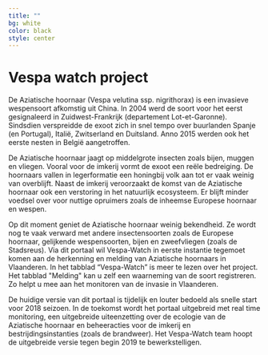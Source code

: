 ```yaml
---
title: ""
bg: white     
color: black  
style: center
---
```


# Vespa watch project

De Aziatische hoornaar (Vespa velutina ssp. nigrithorax) is een invasieve wespensoort afkomstig uit China. In 2004 werd de soort voor het eerst gesignaleerd in Zuidwest-Frankrijk (departement Lot-et-Garonne). Sindsdien verspreidde de exoot zich in snel tempo over buurlanden Spanje (en Portugal), Italië, Zwitserland en Duitsland. Anno 2015 werden ook het eerste nesten in België aangetroffen.

De Aziatische hoornaar jaagt op middelgrote insecten zoals bijen, muggen en vliegen. Vooral voor de imkerij vormt de exoot een reële bedreiging. De hoornaars vallen in legerformatie een honingbij volk aan tot er vaak weinig van overblijft. Naast de imkerij veroorzaakt de komst van de Aziatische hoornaar ook een verstoring in het natuurlijk ecosysteem. Er blijft minder voedsel over voor nuttige opruimers zoals de inheemse Europese hoornaar en wespen.

Op dit moment geniet de Aziatische hoornaar weinig bekendheid. Ze wordt nog te vaak verward met andere insectensoorten zoals de Europese hoornaar, gelijkende wespensoorten, bijen en zweefvliegen (zoals de Stadsreus). Via dit portaal wil Vespa-Watch in eerste instantie tegemoet komen aan de herkenning en melding van Aziatische hoornaars in Vlaanderen. In het tabblad “Vespa-Watch” is meer te lezen over het project. Het tabblad "Melding" kan u zelf een waarneming van de soort registreren. Zo helpt u mee aan het monitoren van de invasie in Vlaanderen.

De huidige versie van dit portaal is tijdelijk en louter bedoeld als snelle start voor 2018 seizoen. In de toekomst wordt het portaal uitgebreid met real time monitoring, een uitgebreide uiteenzetting over de ecologie van de Aziatische hoornaar en beheeracties voor de imkerij en bestrijdingsinstanties (zoals de brandweer). Het Vespa-Watch team hoopt de uitgebreide versie tegen begin 2019 te bewerkstelligen.
